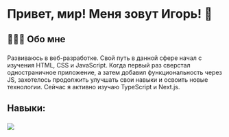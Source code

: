 ###
 
<h1>Привет, мир! Меня зовут Игорь! 👋</h1>

###

<h2>👨🏻‍💻 Обо мне</h2>

###

<p>Развиваюсь в веб-разработке. Свой путь в данной сфере начал с изучения HTML, CSS и JavaScript. Когда первый раз сверстал одностраничное приложение, а затем добавил функциональность через JS, захотелось продолжить улучшать свои навыки и освоить новые технологии.  Сейчас я активно изучаю TypeScript и Next.js.</p>

###

<h2>Навыки:</h2>

###

<div>
 <img src="https://www.flaticon.com/ru/free-icon/javascript_136530"/>
</div>
